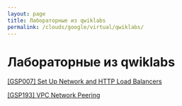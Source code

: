 ```yaml
---
layout: page
title: Лабораторные из qwiklabs
permalink: /clouds/google/virtual/qwiklabs/
---
```


# Лабораторные из qwiklabs

[[GSP007] Set Up Network and HTTP Load Balancers](/clouds/google/virtual/qwiklabs/set-up-network-and-http-load-balancers/)

[[GSP193] VPC Network Peering](/clouds/google/virtual/qwiklabs/vpc-network-peering/)
